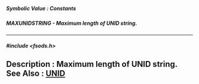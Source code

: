 ##### Symbolic Value : Constants
##### MAXUNIDSTRING - Maximum length of UNID string.
---
##### #include <fsods.h>
**Description :**
Maximum length of UNID string.
**See Also :**
[UNID](D:/md_files/UNID.md)
---
